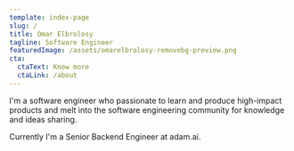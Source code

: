 ```yaml
---
template: index-page
slug: /
title: Omar Elbrolosy
tagline: Software Engineer
featuredImage: /assets/omarelbrolosy-removebg-preview.png
cta:
  ctaText: Know more
  ctaLink: /about
---
```

I'm a software engineer who passionate to learn and produce high-impact products and melt into the software engineering community for knowledge and ideas sharing.

Currently I'm a Senior Backend Engineer at adam.ai.
